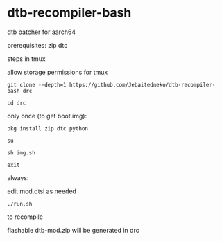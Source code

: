 # dtb-recompiler-bash
dtb patcher for aarch64

prerequisites: zip dtc

steps in tmux

allow storage permissions for tmux

`git clone --depth=1 https://github.com/Jebaitedneko/dtb-recompiler-bash drc`

`cd drc`

only once (to get boot.img):

`pkg install zip dtc python`

`su`

`sh img.sh`

`exit`

always:

edit mod.dtsi as needed

`./run.sh`

to recompile

flashable dtb-mod.zip will be generated in drc
